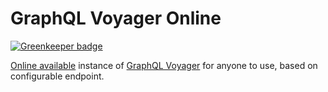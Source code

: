 # GraphQL Voyager Online

[![Greenkeeper badge](https://badges.greenkeeper.io/lucasconstantino/graphql-voyager-online.svg)](https://greenkeeper.io/)

[Online available](https://lucasconstantino.github.io/graphql-voyager-online/) instance of [GraphQL Voyager](https://github.com/APIs-guru/graphql-voyager/) for anyone to use, based on configurable endpoint.
